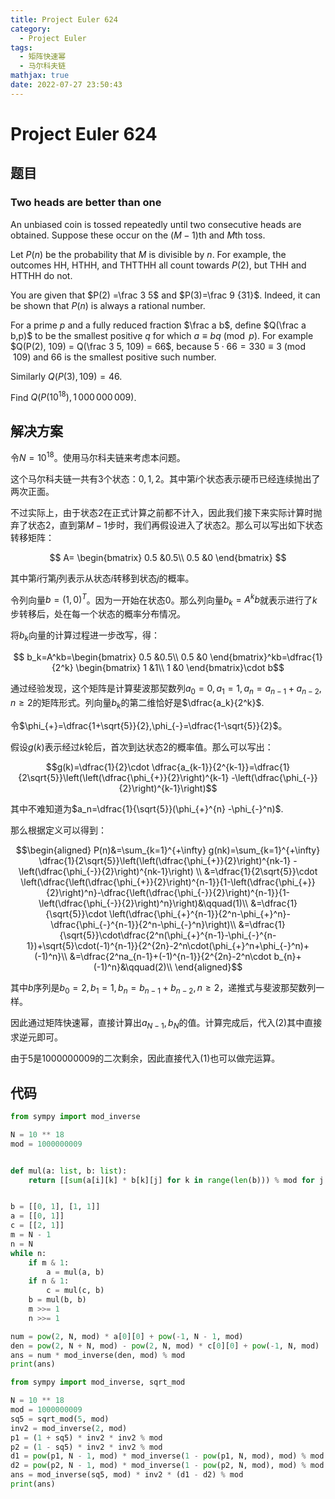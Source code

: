 ```yaml
---
title: Project Euler 624
category:
  - Project Euler
tags:
  - 矩阵快速幂
  - 马尔科夫链
mathjax: true
date: 2022-07-27 23:50:43
---
```


<escape><!-- more --></escape>

# Project Euler 624

## 题目

### Two heads are better than one

An unbiased coin is tossed repeatedly until two consecutive heads are obtained. Suppose these occur on the $(M-1)\text{th}$ and $M\text{th}$ toss.

Let $P(n)$ be the probability that $M$ is divisible by $n$. For example, the outcomes HH, HTHH, and THTTHH all count towards $P(2)$, but THH and HTTHH do not.

You are given that $P(2) =\frac 3 5$ and $P(3)=\frac 9  {31}$. Indeed, it can be shown that $P(n)$ is always a rational number.

For a prime $p$ and a fully reduced fraction $\frac a b$, define $Q(\frac a b,p)$ to be the smallest positive $q$ for which $a \equiv b q \pmod{p}$.
For example $Q(P(2), 109) = Q(\frac 3 5, 109) = 66$, because $5 \cdot 66 = 330 \equiv 3 \pmod{109}$ and $66$ is the smallest positive such number.

Similarly $Q(P(3),109) = 46$.

Find $Q(P(10^{18}),1\,000\,000\,009)$.

## 解决方案

令$N=10^{18}$。使用马尔科夫链来考虑本问题。

这个马尔科夫链一共有$3$个状态：$0,1,2$。其中第$i$个状态表示硬币已经连续抛出了两次正面。

不过实际上，由于状态$2$在正式计算之前都不计入，因此我们接下来实际计算时抛弃了状态$2$，直到第$M-1$步时，我们再假设进入了状态$2$。那么可以写出如下状态转移矩阵：

$$
A=
\begin{bmatrix}
0.5 &0.5\\
0.5 &0
\end{bmatrix}
$$

其中第$i$行第$j$列表示从状态$i$转移到状态$j$的概率。

令列向量$b=(1,0)^T$。因为一开始在状态$0$。那么列向量$b_k=A^kb$就表示进行了$k$步转移后，处在每一个状态的概率分布情况。

将$b_k$向量的计算过程进一步改写，得：

$$
b_k=A^kb=\begin{bmatrix}
0.5 &0.5\\
0.5 &0
\end{bmatrix}^kb=\dfrac{1}{2^k}
\begin{bmatrix}
1 &1\\
1 &0
\end{bmatrix}\cdot b$$

通过经验发现，这个矩阵是计算斐波那契数列$a_0=0,a_1=1,a_n=a_{n-1}+a_{n-2},n\ge 2$的矩阵形式。列向量$b_k$的第二维恰好是$\dfrac{a_k}{2^k}$.

令$\phi_{+}=\dfrac{1+\sqrt{5}}{2},\phi_{-}=\dfrac{1-\sqrt{5}}{2}$。

假设$g(k)$表示经过$k$轮后，首次到达状态$2$的概率值。那么可以写出：

$$g(k)=\dfrac{1}{2}\cdot \dfrac{a_{k-1}}{2^{k-1}}=\dfrac{1}{2\sqrt{5}}\left(\left(\dfrac{\phi_{+}}{2}\right)^{k-1} -\left(\dfrac{\phi_{-}}{2}\right)^{k-1}\right)$$

其中不难知道为$a_n=\dfrac{1}{\sqrt{5}}(\phi_{+}^{n} -\phi_{-}^n)$.

那么根据定义可以得到：

$$\begin{aligned}
P(n)&=\sum_{k=1}^{+\infty} g(nk)=\sum_{k=1}^{+\infty} \dfrac{1}{2\sqrt{5}}\left(\left(\dfrac{\phi_{+}}{2}\right)^{nk-1} -\left(\dfrac{\phi_{-}}{2}\right)^{nk-1}\right) \\
&=\dfrac{1}{2\sqrt{5}}\cdot \left(\dfrac{\left(\dfrac{\phi_{+}}{2}\right)^{n-1}}{1-\left(\dfrac{\phi_{+}}{2}\right)^n}-\dfrac{\left(\dfrac{\phi_{-}}{2}\right)^{n-1}}{1-\left(\dfrac{\phi_{-}}{2}\right)^n}\right)&\qquad(1)\\
&=\dfrac{1}{\sqrt{5}}\cdot \left(\dfrac{\phi_{+}^{n-1}}{2^n-\phi_{+}^n}-\dfrac{\phi_{-}^{n-1}}{2^n-\phi_{-}^n}\right)\\
&=\dfrac{1}{\sqrt{5}}\cdot\dfrac{2^n(\phi_{+}^{n-1}-\phi_{-}^{n-1})+\sqrt{5}\cdot(-1)^{n-1}}{2^{2n}-2^n\cdot(\phi_{+}^n+\phi_{-}^n)+(-1)^n}\\
&=\dfrac{2^na_{n-1}+(-1)^{n-1}}{2^{2n}-2^n\cdot b_{n}+(-1)^n}&\qquad(2)\\
\end{aligned}$$

其中$b$序列是$b_0=2,b_1=1,b_n=b_{n-1}+b_{n-2},n\ge 2$，递推式与斐波那契数列一样。

因此通过矩阵快速幂，直接计算出$a_{N-1},b_N$的值。计算完成后，代入$(2)$其中直接求逆元即可。

由于$5$是$1000000009$的二次剩余，因此直接代入$(1)$也可以做完运算。

## 代码

```py
from sympy import mod_inverse

N = 10 ** 18
mod = 1000000009


def mul(a: list, b: list):
    return [[sum(a[i][k] * b[k][j] for k in range(len(b))) % mod for j in range(len(b[0]))] for i in range(len(a))]


b = [[0, 1], [1, 1]]
a = [[0, 1]]
c = [[2, 1]]
m = N - 1
n = N
while n:
    if m & 1:
        a = mul(a, b)
    if n & 1:
        c = mul(c, b)
    b = mul(b, b)
    m >>= 1
    n >>= 1

num = pow(2, N, mod) * a[0][0] + pow(-1, N - 1, mod)
den = pow(2, N + N, mod) - pow(2, N, mod) * c[0][0] + pow(-1, N, mod)
ans = num * mod_inverse(den, mod) % mod
print(ans)

```

```py
from sympy import mod_inverse, sqrt_mod

N = 10 ** 18
mod = 1000000009
sq5 = sqrt_mod(5, mod)
inv2 = mod_inverse(2, mod)
p1 = (1 + sq5) * inv2 * inv2 % mod
p2 = (1 - sq5) * inv2 * inv2 % mod
d1 = pow(p1, N - 1, mod) * mod_inverse(1 - pow(p1, N, mod), mod) % mod
d2 = pow(p2, N - 1, mod) * mod_inverse(1 - pow(p2, N, mod), mod) % mod
ans = mod_inverse(sq5, mod) * inv2 * (d1 - d2) % mod
print(ans)

```
